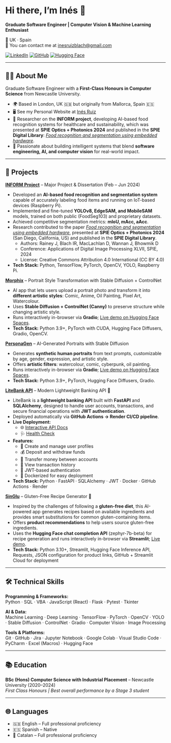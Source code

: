 # Hi there, I’m Inés 👋  

**Graduate Software Engineer | Computer Vision & Machine Learning Enthusiast**  

📍 UK · Spain  
📧 You can contact me at inesruizblach@gmail.com

[![LinkedIn](https://img.shields.io/badge/LinkedIn-blue?style=flat&logo=linkedin)](https://linkedin.com/in/inesruizblach) 
[![GitHub](https://img.shields.io/badge/GitHub-000?style=flat&logo=github)](https://github.com/inesruizblach) 
[![Hugging Face](https://img.shields.io/badge/🤗-Hugging%20Face-yellow)](https://huggingface.co/inesruizblach)  

---

## 👩‍💻 About Me  

Graduate Software Engineer with a **First-Class Honours in Computer Science** from Newcastle University.  

- 🌍 Based in London, UK 🇬🇧 but originally from Mallorca, Spain 🇪🇸
- 🖥️  See my Personal Website at [Inés Ruiz](https://inesruizblach.github.io/)
- 🔬 Researcher on the **INFORM project**, developing AI-based food recognition systems for healthcare and sustainability, which was presented at **SPIE Optics + Photonics 2024** and published in the **SPIE Digital Library**: [*Food recognition and segmentation using embedded hardware*](https://doi.org/10.1117/12.3031247).  
- 🧠 Passionate about building intelligent systems that blend **software engineering, AI, and computer vision** for real-world impact.  

---

## 🔬 Projects  

**[INFORM Project](https://github.com/inesruizblach/INFORM-Project)** – Major Project & Dissertation (Feb – Jun 2024)  
- Developed an **AI-based food recognition and segmentation system** capable of accurately labeling food items and running on IoT-based devices (Raspberry Pi).  
- Implemented and fine-tuned **YOLOv8, EdgeSAM, and MobileSAM** models, trained on both public (FoodSeg103) and proprietary datasets.  
- Achieved competitive segmentation metrics: **mIoU, mAcc, aAcc**.  
- Research contributed to the paper [*Food recognition and segmentation using embedded hardware*](https://doi.org/10.1117/12.3031247), presented at **SPIE Optics + Photonics 2024** (San Diego, California, US) and published in the **SPIE Digital Library**.  
  - Authors: Rainey J, Blach IR, MacLachlan D, Wannan J, Bhowmik D  
  - Conference: Applications of Digital Image Processing XLVII, SPIE, 2024  
  - License: Creative Commons Attribution 4.0 International (CC BY 4.0)  
- **Tech Stack:** Python, TensorFlow, PyTorch, OpenCV, YOLO, Raspberry Pi.  

**[Morphix](https://github.com/inesruizblach/Morphix)** – Portrait Style Transformation with Stable Diffusion + ControlNet  
- AI app that lets users upload a portrait photo and transform it into **different artistic styles**: Comic, Anime, Oil Painting, Pixel Art, Watercolour.  
- Uses **Stable Diffusion + ControlNet (Canny)** to preserve structure while changing artistic style.  
- Runs interactively in-browser via **Gradio**; [Live demo on Hugging Face Spaces](https://huggingface.co/spaces/inesruizblach/Morphix).
- **Tech Stack:** Python 3.9+, PyTorch with CUDA, Hugging Face Diffusers, Gradio, OpenCV.  

**[PersonaGen](https://github.com/inesruizblach/PersonaGen)** – AI-Generated Portraits with Stable Diffusion  
- Generates **synthetic human portraits** from text prompts, customizable by age, gender, expression, and artistic style.  
- Offers **artistic filters**: watercolour, comic, cyberpunk, oil painting.  
- Runs interactively in-browser via **Gradio**; [Live demo on Hugging Face Spaces](https://huggingface.co/spaces/inesruizblach/PersonaGen).
- **Tech Stack:** Python 3.9+, PyTorch, Hugging Face Diffusers, Gradio.

**[LiteBank API](https://github.com/inesruizblach/LiteBank)** – Modern Lightweight Banking API 🏦  
- LiteBank is a **lightweight banking API** built with **FastAPI** and **SQLAlchemy**, designed to handle user accounts, transactions, and secure financial operations with **JWT authentication**.  
- Deployed automatically via **GitHub Actions → Render CI/CD pipeline**.  
- **Live Deployment:**  
  - 🌐 [Interactive API Docs](https://litebank.onrender.com/docs)  
  - 🩺 [Health Check](https://litebank.onrender.com/healthz)  
- **Features:**  
  - 👤 Create and manage user profiles  
  - 💰 Deposit and withdraw funds  
  - 🔄 Transfer money between accounts  
  - 🧾 View transaction history  
  - 🔐 JWT-based authentication  
  - 🐳 Dockerized for easy deployment  
- **Tech Stack:** Python · FastAPI · SQLAlchemy · JWT · Docker · GitHub Actions · Render

**[SinGlu](https://github.com/inesruizblach/SinGlu)** – Gluten-Free Recipe Generator 🍲  
- Inspired by the challenges of following a **gluten-free diet**, this AI-powered app generates recipes based on available ingredients and provides smart substitutions for common gluten-containing items.  
- Offers **product recommendations** to help users source gluten-free ingredients.  
- Uses the **Hugging Face chat completion API** (zephyr-7b-beta) for recipe generation and runs interactively in-browser via **Streamlit**; [Live demo](https://share.streamlit.io/inesruizblach/SinGlu).  
- **Tech Stack:** Python 3.10+, Streamlit, Hugging Face Inference API, Requests, JSON configuration for product links, GitHub + Streamlit Cloud for deployment  

---

## 🛠️ Technical Skills  

**Programming & Frameworks:**  
Python · SQL · VBA · JavaScript (React) · Flask · Pytest · Tkinter  

**AI & Data:**  
Machine Learning · Deep Learning · TensorFlow · PyTorch · OpenCV · YOLO · Stable Diffusion · ControlNet · Gradio · Computer Vision · Image Processing  

**Tools & Platforms:**  
Git · GitHub · Jira · Jupyter Notebook · Google Colab · Visual Studio Code · PyCharm · Excel (Macros) · Hugging Face  

---

## 📚 Education  

**BSc (Hons) Computer Science with Industrial Placement** – Newcastle University (2020–2024)  
*First Class Honours | Best overall performance by a Stage 3 student*  

---

## 🌐 Languages  

- 🇬🇧 English – Full professional proficiency  
- 🇪🇸 Spanish – Native  
- 🏴 Catalan – Full professional proficiency  
